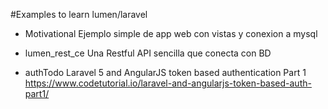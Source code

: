 #Examples to learn lumen/laravel

- Motivational
Ejemplo simple de app web con vistas y conexion a mysql

- lumen_rest_ce
Una Restful API sencilla que conecta con BD

- authTodo
Laravel 5 and AngularJS token based authentication Part 1
https://www.codetutorial.io/laravel-and-angularjs-token-based-auth-part1/

